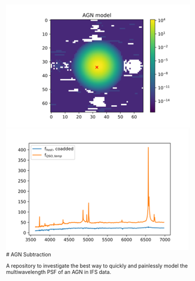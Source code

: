 <img src="AGN_model.png" width=600>
<img src="before_after.png" width=500>
# AGN Subtraction

A repository to investigate the best way to quickly and painlessly model the multiwavelength PSF of an AGN in IFS data.
 